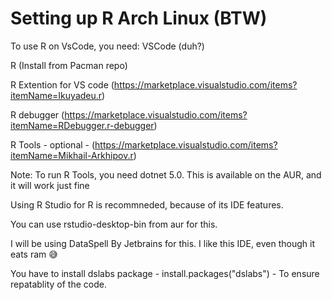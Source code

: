 # Setting up R Arch Linux (BTW)

To use R on VsCode, you need:
VSCode (duh?)
    
R (Install from Pacman repo)
    
R Extention for VS code (https://marketplace.visualstudio.com/items?itemName=Ikuyadeu.r)
    
R debugger (https://marketplace.visualstudio.com/items?itemName=RDebugger.r-debugger)
    
R Tools - optional - (https://marketplace.visualstudio.com/items?itemName=Mikhail-Arkhipov.r)

Note: To run R Tools, you need dotnet 5.0. This is available on the AUR, and it will work just fine


Using R Studio for R is recommneded, because of its IDE features.

You can use rstudio-desktop-bin from aur for this.

I will be using DataSpell By Jetbrains for this. I like this IDE, even though it eats ram :sweat_smile:


You have to install dslabs package - install.packages("dslabs") - To ensure repatablity of the code.
